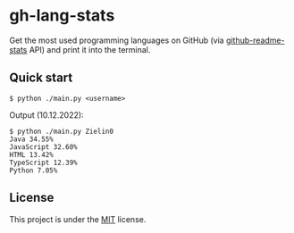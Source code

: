 # gh-lang-stats

Get the most used programming languages on GitHub (via [github-readme-stats](https://github.com/anuraghazra/github-readme-stats) API) and print it into the terminal.

## Quick start

```shell
$ python ./main.py <username>
```

Output (10.12.2022):

```shell
$ python ./main.py Zielin0
Java 34.55%
JavaScript 32.60%
HTML 13.42%
TypeScript 12.39%
Python 7.05%
```

## License

This project is under the [MIT](./LICENSE) license.
